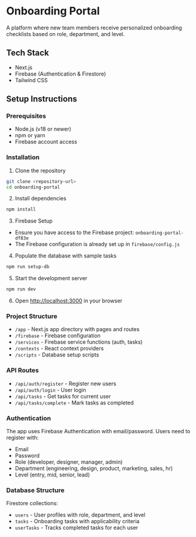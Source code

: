 # Onboarding Portal

A platform where new team members receive personalized onboarding checklists based on role, department, and level.

## Tech Stack
- Next.js
- Firebase (Authentication & Firestore)
- Tailwind CSS

## Setup Instructions

### Prerequisites
- Node.js (v18 or newer)
- npm or yarn
- Firebase account access

### Installation

1. Clone the repository
```bash
git clone <repository-url>
cd onboarding-portal
```

2. Install dependencies
```bash
npm install
```

3. Firebase Setup
- Ensure you have access to the Firebase project: `onboarding-portal-df83e`
- The Firebase configuration is already set up in `firebase/config.js`

4. Populate the database with sample tasks
```bash
npm run setup-db
```

5. Start the development server
```bash
npm run dev
```

6. Open [http://localhost:3000](http://localhost:3000) in your browser

### Project Structure

- `/app` - Next.js app directory with pages and routes
- `/firebase` - Firebase configuration
- `/services` - Firebase service functions (auth, tasks)
- `/contexts` - React context providers
- `/scripts` - Database setup scripts

### API Routes

- `/api/auth/register` - Register new users
- `/api/auth/login` - User login
- `/api/tasks` - Get tasks for current user
- `/api/tasks/complete` - Mark tasks as completed

### Authentication

The app uses Firebase Authentication with email/password. Users need to register with:
- Email
- Password
- Role (developer, designer, manager, admin)
- Department (engineering, design, product, marketing, sales, hr)
- Level (entry, mid, senior, lead)

### Database Structure

Firestore collections:
- `users` - User profiles with role, department, and level
- `tasks` - Onboarding tasks with applicability criteria
- `userTasks` - Tracks completed tasks for each user
